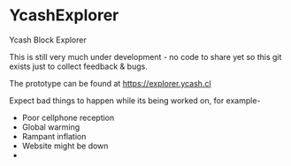 # YcashExplorer
Ycash Block Explorer

This is still very much under development - no code to share yet so this git exists just to collect feedback & bugs.

The prototype can be found at https://explorer.ycash.cl

Expect bad things to happen while its being worked on, for example-
- Poor cellphone reception
- Global warming
- Rampant inflation
- Website might be down
- 
